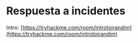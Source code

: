 # Respuesta a incidentes

Intro: [https://tryhackme.com/room/introtoirandim](https://tryhackme.com/room/introtoirandim)
